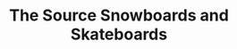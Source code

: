 ---
title: "The Source Snowboards and Skateboards"
url: /edmonton/the-source-snowboards-and-skateboards/
shop: sports
---